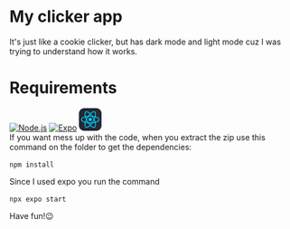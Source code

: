 # My clicker app
It's just like a cookie clicker, but has dark mode and light mode cuz I was trying to understand how it works. </br>
# Requirements </br>
[<img title="Node.js" alt="Node.js" height=40px width=40px src="https://icon-library.com/images/nodejs-icon/nodejs-icon-1.jpg" />](https://nodejs.org) [<img title="Expo Documentation" alt="Expo" height=40px width=40px src="https://avatars.githubusercontent.com/u/12504344?s=200&v=4" />](https://docs.expo.dev) [<img title="React Native" alt="React Native" height=40px width=40px src="https://raw.githubusercontent.com/tandpfun/skill-icons/65dea6c4eaca7da319e552c09f4cf5a9a8dab2c8/icons/React-Dark.svg" />](https://reactnative.dev) </br>
If you want mess up with the code, when you extract the zip use this command on the folder to get the dependencies:
````
npm install
````
Since I used expo you run the command
```
npx expo start
```
Have fun!😉
